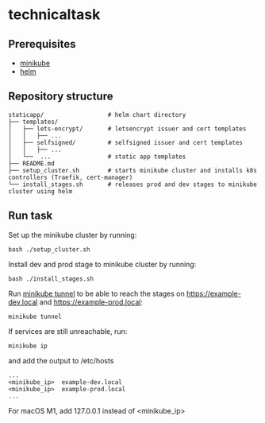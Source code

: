 # technicaltask

## Prerequisites
* [minikube](https://minikube.sigs.k8s.io/docs/start)
* [helm](https://helm.sh/docs/intro/install/)

## Repository structure
```text
staticapp/                  # helm chart directory
├── templates/
│   ├── lets-encrypt/       # letsencrypt issuer and cert templates
│   │   ├── ...
│   ├── selfsigned/         # selfsigned issuer and cert templates
│   │   ├── ...
│   └──  ...                # static app templates
├── README.md
├── setup_cluster.sh        # starts minikube cluster and installs k8s controllers (Traefik, cert-manager)
└── install_stages.sh       # releases prod and dev stages to minikube cluster using helm
```

## Run task
Set up the minikube cluster by running:
```
bash ./setup_cluster.sh
```
Install dev and prod stage to minikube cluster by running:
```
bash ./install_stages.sh
```
Run [minikube tunnel](https://minikube.sigs.k8s.io/docs/commands/tunnel/) to be able to reach the stages on https://example-dev.local and https://example-prod.local:
```
minikube tunnel
```
If services are still unreachable, run:
```
minikube ip
```
and add the output to /etc/hosts
```
...
<minikube_ip>  example-dev.local
<minikube_ip>  example-prod.local
...
```
For macOS M1, add 127.0.0.1 instead of <minikube_ip> 



